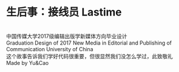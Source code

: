 # 生后事：接线员 Lastime
<br>中国传媒大学2017级编辑出版学新媒体方向毕业设计
<br>Graduation Design of 2017 New Media in Editorial and Publishing of Communication University of China
<br>这个故事告诉我们学好代码很重要，但很显然我们没怎么学过，此致敬礼
<br>Made by Yu&Cao
